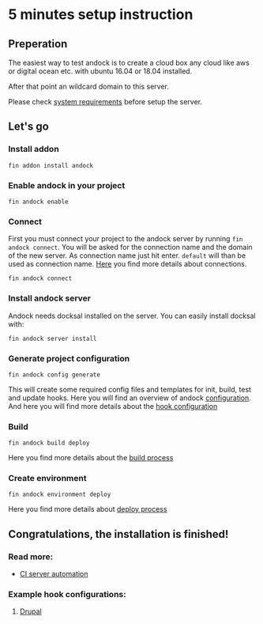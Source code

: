 # 5 minutes setup instruction

## Preperation
The easiest way to test andock is to create a cloud box any cloud like aws or digital ocean etc. with ubuntu 16.04 or 18.04 installed.

After that point an wildcard domain to this server.

Please check [system requirements](system-requirements.md) before setup the server.

## Let's go
### Install addon
```
fin addon install andock
```
### Enable andock in your project
```
fin andock enable
```
### Connect
First you must connect your project to the andock server by running `fin andock connect`. You will be asked for the connection name and the domain of the new server.
As connection name just hit enter. `default` will than be used as connection name. [Here](../configuration/connections.md) you find more details about connections.
```
fin andock connect
```
### Install andock server
Andock needs docksal installed on the server. You can easily install docksal with: 
```
fin andock server install
```
### Generate project configuration
```
fin andock config generate
```
This will create some required config files and templates for init, build, test and update hooks. 
Here you will find an overview of andock [configuration](../configuration/andock.md). And here you will find more details about the [hook configuration](../configuration/hooks.md) 

### Build 
```
fin andock build deploy
```
Here you find more details about the [build process](../configuration/build.md)

### Create environment
```
fin andock environment deploy
```
Here you find more details about [deploy process](../configuration/environment.md)
## Congratulations, the installation is finished!

### Read more:
* [CI server automation](../integrations/ci.md)
### Example hook configurations:
1. [Drupal](../configuration/example-drupal-hooks.md)